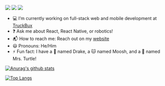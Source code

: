 [![](https://badgen.net/twitter/follow/ngregrichardson?icon=twitter)](https://twitter.com/ngregrichardson)
[![](https://badgen.net/badge/Support%20Me%20On/Ko%2Dfi/blue?icon=kofi)](https://ko-fi.com/ngregrichardson)
[![](https://badgen.net/badge/Support%20Me%20On/Liberapay/yellow)](https://liberapay.com/ngregrichardson)

- :computer: I’m currently working on full-stack web and mobile development at [TruckBux](https://truckbux.com)
- :question: Ask me about React, React Native, or robotics!
- :mailbox_with_mail: How to reach me: Reach out on my [website](https://ngregrichardson.dev/contact)
- :smiley: Pronouns: He/Him
- :zap: Fun fact: I have a :dog: named Drake, a :cat: named Moosh, and a :turtle: named Mrs. Turtle!

[![Anurag's github stats](https://github-readme-stats.vercel.app/api?username=ngregrichardson&count_private=true&show_icons=true)](https://github.com/anuraghazra/github-readme-stats)

[![Top Langs](https://github-readme-stats.vercel.app/api/top-langs/?username=ngregrichardson&layout=compact)](https://github.com/anuraghazra/github-readme-stats)
